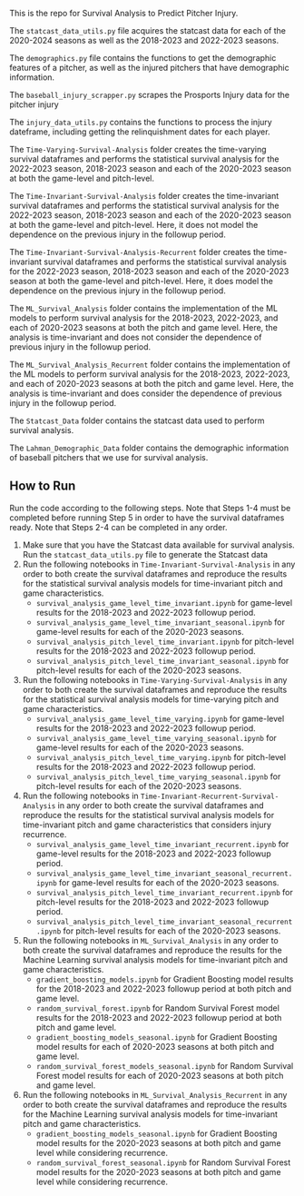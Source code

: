 This is the repo for Survival Analysis to Predict Pitcher Injury. 

The ``statcast_data_utils.py`` file acquires the statcast data for each of the 2020-2024 seasons as well as the 2018-2023 
and 2022-2023 seasons.

The ``demographics.py`` file contains the functions to get the demographic features of a pitcher, as well as the injured 
pitchers that have demographic information. 

The ``baseball_injury_scrapper.py`` scrapes the Prosports Injury data for the pitcher injury

The ``injury_data_utils.py`` contains the functions to process the injury dateframe, including
getting the relinquishment dates for each player.

The ``Time-Varying-Survival-Analysis`` folder creates the time-varying survival dataframes and performs
the statistical survival analysis for the 2022-2023 season, 2018-2023 season and each of the 2020-2023 season at both the
game-level and pitch-level.

The ``Time-Invariant-Survival-Analysis`` folder creates the time-invariant survival dataframes and performs
the statistical survival analysis for the 2022-2023 season, 2018-2023 season and each of the 2020-2023 season at both the
game-level and pitch-level. Here, it does not model the dependence on the previous injury in the followup period.

The ``Time-Invariant-Survival-Analysis-Recurrent`` folder creates the time-invariant survival dataframes and performs
the statistical survival analysis for the 2022-2023 season, 2018-2023 season and each of the 2020-2023 season at both the
game-level and pitch-level. Here, it does model the dependence on the previous injury in the followup period.

The ``ML_Survival_Analysis`` folder contains the implementation of the ML models to perform survival analysis for the 2018-2023,
2022-2023, and each of 2020-2023 seasons at both the pitch and game level. Here, the analysis is time-invariant and does not
consider the dependence of previous injury in the followup period.

The ``ML_Survival_Analysis_Recurrent`` folder contains the implementation of the ML models to perform survival analysis for the 2018-2023,
2022-2023, and each of 2020-2023 seasons at both the pitch and game level. Here, the analysis is time-invariant and does
consider the dependence of previous injury in the followup period.

The ``Statcast_Data`` folder contains the statcast data used to perform survival analysis.

The ``Lahman_Demographic_Data`` folder contains the demographic information of baseball pitchers that we use for survival analysis.

## How to Run
Run the code according to the following steps. Note that Steps 1-4 must be completed before running Step 5 in order to have the survival dataframes ready.
Note that Steps 2-4 can be completed in any order. 
1. Make sure that you have the Statcast data available for survival analysis. Run the ``statcast_data_utils.py`` file to generate the Statcast data
2. Run the following notebooks in ``Time-Invariant-Survival-Analysis`` in any order to both create the survival dataframes and reproduce the results for the
   statistical survival analysis models for time-invariant pitch and game characteristics.
   - ``survival_analysis_game_level_time_invariant.ipynb`` for game-level results for the 2018-2023 and 2022-2023 followup period.
   - ``survival_analysis_game_level_time_invariant_seasonal.ipynb`` for game-level results for each of the 2020-2023 seasons.
   - ``survival_analysis_pitch_level_time_invariant.ipynb`` for pitch-level results for the 2018-2023 and 2022-2023 followup period.
   - ``survival_analysis_pitch_level_time_invariant_seasonal.ipynb`` for pitch-level results for each of the 2020-2023 seasons.
3. Run the following notebooks in ``Time-Varying-Survival-Analysis`` in any order to both create the survival dataframes and reproduce the results for the
   statistical survival analysis models for time-varying pitch and game characteristics.
   - ``survival_analysis_game_level_time_varying.ipynb`` for game-level results for the 2018-2023 and 2022-2023 followup period.
   - ``survival_analysis_game_level_time_varying_seasonal.ipynb`` for game-level results for each of the 2020-2023 seasons.
   - ``survival_analysis_pitch_level_time_varying.ipynb`` for pitch-level results for the 2018-2023 and 2022-2023 followup period.
   - ``survival_analysis_pitch_level_time_varying_seasonal.ipynb`` for pitch-level results for each of the 2020-2023 seasons.
4. Run the following notebooks in ``Time-Invariant-Recurrent-Survival-Analysis`` in any order to both create the survival dataframes and reproduce the results for the
   statistical survival analysis models for time-invariant pitch and game characteristics that considers injury recurrence.
    - ``survival_analysis_game_level_time_invariant_recurrent.ipynb`` for game-level results for the 2018-2023 and 2022-2023 followup period.
    - ``survival_analysis_game_level_time_invariant_seasonal_recurrent.ipynb`` for game-level results for each of the 2020-2023 seasons.
    - ``survival_analysis_pitch_level_time_invariant_recurrent.ipynb`` for pitch-level results for the 2018-2023 and 2022-2023 followup period.
    - ``survival_analysis_pitch_level_time_invariant_seasonal_recurrent.ipynb`` for pitch-level results for each of the 2020-2023 seasons.
5. Run the following notebooks in ``ML_Survival_Analysis`` in any order to both create the survival dataframes and reproduce the results for the
   Machine Learning survival analysis models for time-invariant pitch and game characteristics.
    - ``gradient_boosting_models.ipynb`` for Gradient Boosting model results for the 2018-2023 and 2022-2023 followup period at both pitch and game level.
    - ``random_survival_forest.ipynb`` for Random Survival Forest model results for the 2018-2023 and 2022-2023 followup period at both pitch and game level.
    - ``gradient_boosting_models_seasonal.ipynb`` for Gradient Boosting model results for each of 2020-2023 seasons at both pitch and game level.
    - ``random_survival_forest_models_seasonal.ipynb`` for Random Survival Forest model results for each of 2020-2023 seasons at both pitch and game level.
6. Run the following notebooks in ``ML_Survival_Analysis_Recurrent`` in any order to both create the survival dataframes and reproduce the results for the
   Machine Learning survival analysis models for time-invariant pitch and game characteristics.
   - ``gradient_boosting_models_seasonal.ipynb`` for Gradient Boosting model results for the 2020-2023 seasons at both pitch and game level while considering recurrence.
   - ``random_survival_forest_seasonal.ipynb`` for Random Survival Forest model results for the 2020-2023 seasons at both pitch and game level while considering recurrence.

